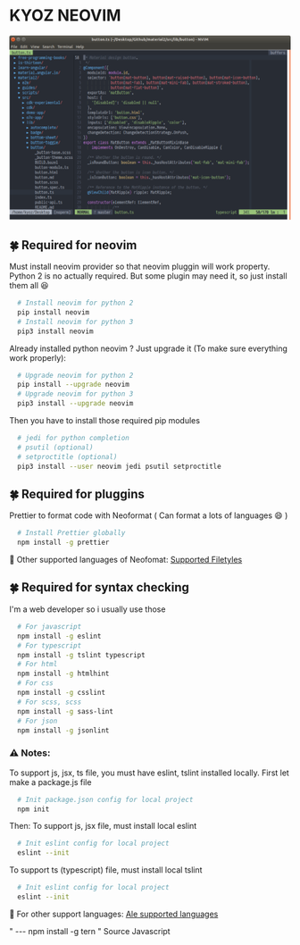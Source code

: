 # KYOZ NEOVIM

![Preview on Ubuntu 18.04](./images/preview.png)

## :four_leaf_clover: Required for neovim

Must install neovim provider so that neovim pluggin will work property.
Python 2 is no actually required. But some plugin may need it, so just install them all :laughing:

```sh
  # Install neovim for python 2
  pip install neovim
  # Install neovim for python 3
  pip3 install neovim
```
Already installed python neovim ? Just upgrade it (To make sure everything work properly):

```sh
  # Upgrade neovim for python 2
  pip install --upgrade neovim
  # Upgrade neovim for python 3
  pip3 install --upgrade neovim
```

Then you have to install those required pip modules

```sh
  # jedi for python completion
  # psutil (optional)
  # setproctitle (optional)
  pip3 install --user neovim jedi psutil setproctitle
```

## :four_leaf_clover: Required for pluggins

Prettier to format code with Neoformat ( Can format a lots of languages :smile: )

```sh
  # Install Prettier globally
  npm install -g prettier
```
:rocket: Other supported languages of Neofomat: [Supported Filetyles](https://github.com/sbdchd/neoformat#supported-filetypes)

## :four_leaf_clover: Required for syntax checking

I'm a web developer so i usually use those

```sh
  # For javascript
  npm install -g eslint
  # For typescript
  npm install -g tslint typescript
  # For html
  npm install -g htmlhint
  # For css
  npm install -g csslint
  # For scss, scss
  npm install -g sass-lint
  # For json
  npm install -g jsonlint
```

### :warning: **Notes:**

To support js, jsx, ts file, you must have eslint, tslint installed locally.
First let make a package.js file

```sh
  # Init package.json config for local project
  npm init 
```

Then:
To support js, jsx file, must install local eslint

```sh
  # Init eslint config for local project
  eslint --init
```

To support ts (typescript) file, must install local tslint

```sh
  # Init eslint config for local project
  eslint --init
```

:rocket: For other support languages: [Ale supported languages](https://github.com/w0rp/ale#1-supported-languages-and-tools)



" --- npm install -g tern " Source Javascript
